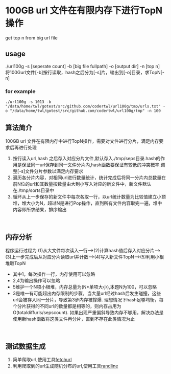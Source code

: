 # 100GB url 文件在有限内存下进行TopN操作
get top n from big url file

## usage
./url100g -s [seperate count] -b [big file fullpath] -o [output dir] -n [top n]
<br>
将100Gurl文件[-b]按行读取，hash之后分为[-s]片，输出到[-o]目录，求TopN[-n]
<br>

### for example
```
./url100g -s 1013 -b "/data/home/twl/gotest/src/github.com/codertwl/url100g/tmp/urls.txt" -o "/data/home/twl/gotest/src/github.com/codertwl/url100g/tmp" -n 100
```

## 算法简介
100GB url 文件在有限内存中进行TopN操作，需要对文件进行分片，满足内存要求后再进行处理
1. 按行读入url,hash 之后存入对应分片文件,默认存入./tmp/seps目录.hash的作用是保证同一url保存到同一文件分片内,hash函数要保证有较低的冲突概率.调整[-s]文件分片参数以满足内存要求
2. 遍历各分片内容，对相同url进行数量统计，统计完成后将同一分片内总数量在前N位的url和其数量按数量由大到小写入对应的新文件中，新文件默认在./tmp/sorts目录中
3. 循环从上一步保存的新文件中每次各取一行，以url统计数量为比较值建立小顶堆，堆大小为N，超过N是进行Pop操作，直到所有文件内容取完一遍，堆中内容即所求结果，排序输出
<br>

## 内存分析
程序运行过程为 (1)从大文件每次读入一行-->(2)计算hash值后存入对应分片-->(3)上一步完成后从对应分片读取url并计数-->(4)写入新文件TopN-->(5)利用小根堆取TopN
<br>
* 其中1，每次操作一行，内存使用可以忽略
* 2,4为输出操作可以忽略
* 5维护一个N项小根堆，内存总量为(N*单项大小),本题N为100，可以忽略
* 3是唯一有可能超出内存限制的步骤，当大量url经过hash后发生碰撞，这些url会被存入同一分片，导致第3步内存被撑爆.
理想情况下hash足够均衡，每个分片获得的不同url的数量都是相等的，则内存占用为 O(totaldiffurls/sepscount).
如果出现严重偏斜导致内存不够用，解决办法是使用新hash函数将这类文件再分片，直到不存在此类情况为止
<br>

## 测试数据生成
1. 简单爬取url,使用工具[fetchurl](https://github.com/codertwl/fetchurl)
2. 利用爬取到的url生成随机分布的url,使用工具[randline](https://github.com/codertwl/randline)
